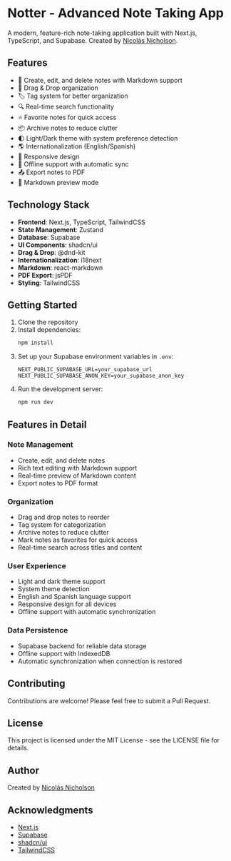 # Notter - Advanced Note Taking App

A modern, feature-rich note-taking application built with Next.js, TypeScript, and Supabase. Created by [Nicolás Nicholson](https://www.linkedin.com/in/nicolasnicholson/).

## Features

- 📝 Create, edit, and delete notes with Markdown support
- 🔄 Drag & Drop organization
- 🏷️ Tag system for better organization
- 🔍 Real-time search functionality
- ⭐ Favorite notes for quick access
- 📦 Archive notes to reduce clutter
- 🌓 Light/Dark theme with system preference detection
- 🌎 Internationalization (English/Spanish)
- 📱 Responsive design
- 💾 Offline support with automatic sync
- 📤 Export notes to PDF
- 👀 Markdown preview mode

## Technology Stack

- **Frontend**: Next.js, TypeScript, TailwindCSS
- **State Management**: Zustand
- **Database**: Supabase
- **UI Components**: shadcn/ui
- **Drag & Drop**: @dnd-kit
- **Internationalization**: i18next
- **Markdown**: react-markdown
- **PDF Export**: jsPDF
- **Styling**: TailwindCSS

## Getting Started

1. Clone the repository
2. Install dependencies:
   ```bash
   npm install
   ```
3. Set up your Supabase environment variables in `.env`:
   ```
   NEXT_PUBLIC_SUPABASE_URL=your_supabase_url
   NEXT_PUBLIC_SUPABASE_ANON_KEY=your_supabase_anon_key
   ```
4. Run the development server:
   ```bash
   npm run dev
   ```

## Features in Detail

### Note Management
- Create, edit, and delete notes
- Rich text editing with Markdown support
- Real-time preview of Markdown content
- Export notes to PDF format

### Organization
- Drag and drop notes to reorder
- Tag system for categorization
- Archive notes to reduce clutter
- Mark notes as favorites for quick access
- Real-time search across titles and content

### User Experience
- Light and dark theme support
- System theme detection
- English and Spanish language support
- Responsive design for all devices
- Offline support with automatic synchronization

### Data Persistence
- Supabase backend for reliable data storage
- Offline support with IndexedDB
- Automatic synchronization when connection is restored

## Contributing

Contributions are welcome! Please feel free to submit a Pull Request.

## License

This project is licensed under the MIT License - see the LICENSE file for details.

## Author

Created by [Nicolás Nicholson](https://www.linkedin.com/in/nicolasnicholson/)

## Acknowledgments

- [Next.js](https://nextjs.org/)
- [Supabase](https://supabase.io/)
- [shadcn/ui](https://ui.shadcn.com/)
- [TailwindCSS](https://tailwindcss.com/)